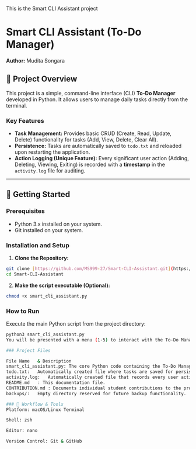 This is the Smart CLI Assistant project
# Smart CLI Assistant (To-Do Manager)

**Author:** Mudita Songara

## 📜 Project Overview

This project is a simple, command-line interface (CLI) **To-Do Manager** developed in Python. It allows users to manage daily tasks directly from the terminal.

### Key Features
* **Task Management:** Provides basic CRUD (Create, Read, Update, Delete) functionality for tasks (Add, View, Delete, Clear All).
* **Persistence:** Tasks are automatically saved to `todo.txt` and reloaded upon restarting the application.
* **Action Logging (Unique Feature):** Every significant user action (Adding, Deleting, Viewing, Exiting) is recorded with a **timestamp** in the `activity.log` file for auditing.

---

## 🚀 Getting Started

### Prerequisites
* Python 3.x installed on your system.
* Git installed on your system.

### Installation and Setup

1. **Clone the Repository:**
```bash
git clone [https://github.com/MS999-27/Smart-CLI-Assistant.git](https://github.com/MS999-27/Smart-CLI-Assistant.git)
cd Smart-CLI-Assistant
```
2. **Make the script executable (Optional):**
```bash
chmod +x smart_cli_assistant.py
```

### How to Run

Execute the main Python script from the project directory:

```bash
python3 smart_cli_assistant.py
You will be presented with a menu (1-5) to interact with the To-Do Manager

### Project Files

File Name	& Description
smart_cli_assistant.py:	The core Python code containing the To-Do Manager logic and logging functions.
todo.txt:	Automatically created file where tasks are saved for persistence.
activity.log:	Automatically created file that records every user action with a timestamp.
README.md	: This documentation file.
CONTRIBUTION.md	: Documents individual student contributions to the project.
backups/:	Empty directory reserved for future backup functionality.

### 🔧 Workflow & Tools
Platform: macOS/Linux Terminal

Shell: zsh

Editor: nano

Version Control: Git & GitHub

